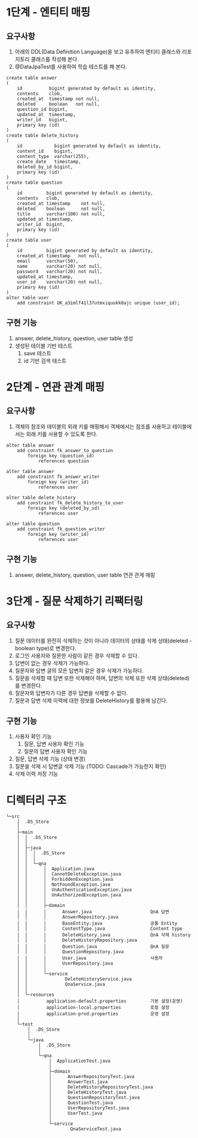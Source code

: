 # 1단계 - 엔티티 매핑
## 요구사항
1. 아래의 DDL(Data Definition Language)을 보고 유추하여 엔티티 클래스와 리포지토리 클래스를 작성해 본다.
2. @DataJpaTest를 사용하여 학습 테스트를 해 본다.
```
create table answer
(
    id          bigint generated by default as identity,
    contents    clob,
    created_at  timestamp not null,
    deleted     boolean   not null,
    question_id bigint,
    updated_at  timestamp,
    writer_id   bigint,
    primary key (id)
)
create table delete_history
(
    id            bigint generated by default as identity,
    content_id    bigint,
    content_type  varchar(255),
    create_date   timestamp,
    deleted_by_id bigint,
    primary key (id)
)
create table question
(
    id         bigint generated by default as identity,
    contents   clob,
    created_at timestamp    not null,
    deleted    boolean      not null,
    title      varchar(100) not null,
    updated_at timestamp,
    writer_id  bigint,
    primary key (id)
)
create table user
(
    id         bigint generated by default as identity,
    created_at timestamp   not null,
    email      varchar(50),
    name       varchar(20) not null,
    password   varchar(20) not null,
    updated_at timestamp,
    user_id    varchar(20) not null,
    primary key (id)
)
alter table user
    add constraint UK_a3imlf41l37utmxiquukk8ajc unique (user_id);
```

## 구현 기능
1. answer, delete_history, question, user table 생성
2. 생성된 테이블 기반 테스트
   1. save 테스트
   2. id 기반 검색 테스트

# 2단계 - 연관 관계 매핑
## 요구사항
1. 객체의 참조와 테이블의 외래 키를 매핑해서 객체에서는 참조를 사용하고 테이블에서는 외래 키를 사용할 수 있도록 한다.
```
alter table answer
    add constraint fk_answer_to_question
        foreign key (question_id)
            references question

alter table answer
    add constraint fk_answer_writer
        foreign key (writer_id)
            references user

alter table delete_history
    add constraint fk_delete_history_to_user
        foreign key (deleted_by_id)
            references user

alter table question
    add constraint fk_question_writer
        foreign key (writer_id)
            references user
```

## 구현 기능
1. answer, delete_history, question, user table 연관 관계 매핑

# 3단계 - 질문 삭제하기 리팩터링
## 요구사항
1. 질문 데이터를 완전히 삭제하는 것이 아니라 데이터의 상태를 삭제 상태(deleted - boolean type)로 변경한다.
2. 로그인 사용자와 질문한 사람이 같은 경우 삭제할 수 있다. 
3. 답변이 없는 경우 삭제가 가능하다.
4. 질문자와 답변 글의 모든 답변자 같은 경우 삭제가 가능하다.
5. 질문을 삭제할 때 답변 또한 삭제해야 하며, 답변의 삭제 또한 삭제 상태(deleted)를 변경한다.
6. 질문자와 답변자가 다른 경우 답변을 삭제할 수 없다.
7. 질문과 답변 삭제 이력에 대한 정보를 DeleteHistory를 활용해 남긴다.

## 구현 기능
1. 사용자 확인 기능
   1. 질문, 답변 사용자 확인 기능
   2. 질문의 답변 사용자 확인 기능
2. 질문, 답변 삭제 기능 (상태 변경)
3. 질문을 삭제 시 답변글 삭제 기능 (TODO: Cascade가 가능한지 확인)
4. 삭제 이력 저장 기능

# 디렉터리 구조
```
└─src
    │  .DS_Store
    │
    ├─main
    │  │  .DS_Store
    │  │
    │  ├─java
    │  │  │  .DS_Store
    │  │  │
    │  │  └─qna
    │  │      │  Application.java
    │  │      │  CannotDeleteException.java
    │  │      │  ForbiddenException.java
    │  │      │  NotFoundException.java
    │  │      │  UnAuthenticationException.java
    │  │      │  UnAuthorizedException.java
    │  │      │
    │  │      ├─domain
    │  │      │      Answer.java                      QnA 답변
    │  │      │      AnswerRepository.java
    │  │      │      BaseEntity.java                  공통 Entity
    │  │      │      ContentType.java                 Content type
    │  │      │      DeleteHistory.java               QnA 삭제 history
    │  │      │      DeleteHistoryRepository.java
    │  │      │      Question.java                    QnA 질문
    │  │      │      QuestionRepository.java
    │  │      │      User.java                        사용자
    │  │      │      UserRepository.java
    │  │      │
    │  │      └─service
    │  │              DeleteHistoryService.java
    │  │              QnaService.java
    │  │
    │  └─resources
    │          application-default.properties         기본 설정(운영)
    │          application-local.properties           로컬 설정
    │          application-prod.properties            운영 설정
    │
    └─test
        │  .DS_Store
        │
        └─java
            │  .DS_Store
            │
            └─qna
                │  ApplicationTest.java
                │
                ├─domain
                │      AnswerRepositoryTest.java
                │      AnswerTest.java
                │      DeleteHistoryRepositoryTest.java
                │      DeleteHistoryTest.java
                │      QuestionRepositoryTest.java
                │      QuestionTest.java
                │      UserRepositoryTest.java
                │      UserTest.java
                │
                └─service
                        QnaServiceTest.java
```